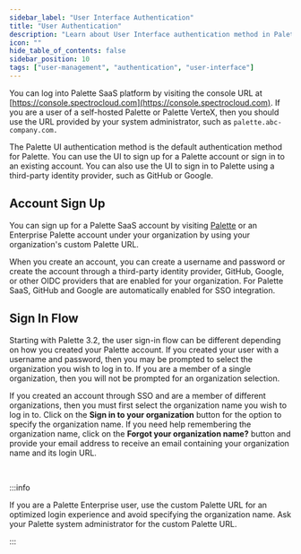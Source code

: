 ```yaml
---
sidebar_label: "User Interface Authentication"
title: "User Authentication"
description: "Learn about User Interface authentication method in Palette."
icon: ""
hide_table_of_contents: false
sidebar_position: 10
tags: ["user-management", "authentication", "user-interface"]
---
```


You can log into Palette SaaS platform by visiting the console URL at
[https://console.spectrocloud.com](https://console.spectrocloud.com). If you are a user of a self-hosted Palette or
Palette VerteX, then you should use the URL provided by your system administrator, such as `palette.abc-company.com.`

The Palette UI authentication method is the default authentication method for Palette. You can use the UI to sign up for
a Palette account or sign in to an existing account. You can also use the UI to sign in to Palette using a third-party
identity provider, such as GitHub or Google.

## Account Sign Up

You can sign up for a Palette SaaS account by visiting [Palette](https://console.spectrocloud.com) or an Enterprise
Palette account under your organization by using your organization's custom Palette URL.

When you create an account, you can create a username and password or create the account through a third-party identity
provider, GitHub, Google, or other OIDC providers that are enabled for your organization. For Palette SaaS, GitHub and
Google are automatically enabled for SSO integration.

## Sign In Flow

Starting with Palette 3.2, the user sign-in flow can be different depending on how you created your Palette account. If
you created your user with a username and password, then you may be prompted to select the organization you wish to log
in to. If you are a member of a single organization, then you will not be prompted for an organization selection.

If you created an account through SSO and are a member of different organizations, then you must first select the
organization name you wish to log in to. Click on the **Sign in to your organization** button for the option to specify
the organization name. If you need help remembering the organization name, click on the **Forgot your organization
name?** button and provide your email address to receive an email containing your organization name and its login URL.

<br />

:::info

If you are a Palette Enterprise user, use the custom Palette URL for an optimized login experience and avoid specifying
the organization name. Ask your Palette system administrator for the custom Palette URL.

:::
